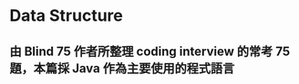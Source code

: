 Data Structure
=============

由 Blind 75 作者所整理 coding interview 的常考 75 題，本篇採 Java 作為主要使用的程式語言
-------------